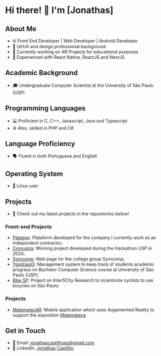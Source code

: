 # Hi there! 👋 I'm [Jonathas]

## About Me
- 🌐 Front End Developer | Web Developer | Android Developer
- 🎨 UI/UX and design professional background
- 🧪 Currently working on AR Projects for educational purposes
- 🚀 Experienced with React Native, ReactJS and NextJS

## Academic Background
- 🎓 Undergraduate Computer Scientist at the University of São Paulo (USP)

## Programming Languages
- 💻 Proficient in C, C++, Javascript, Java and Typescript
- ⚙️ Also, skilled in PHP and C#

## Language Proficiency
- 🗣 Fluent in both Portuguese and English

## Operating System
- 🐧 Linux user

## Projects
- 🚀 Check out my latest projects in the repositories below!

### Front-end Projects
- [Patagon](https://patagon.work/): Plataform developed for the company I currently work as an independent contractor;
- [Coorupira](https://github.com/Xnths/coorupira): Winning project developed during the Hackathon USP in 2024;
- [Symcomp](https://github.com/Xnths/symcomp): Web page for the college group Symcomp;
- [Yggdrasil3](https://github.com/Xnths/yggdrasil3): Management system to keep track of students academic progress on Bachelor Computer Science course at University of São Paulo (USP);
- [Bike SP](https://gitlab.com/interscity/bikesp/bikespapp): Project on InterSCity Research to incentivize cyclists to use bicycles on São Paulo;

### Projects
- [MatematecAR](https://github.com/Lab3d-Matemateca/MatematecAR): Mobile application which uses Augemented Reality to support the exposition [Matemateca](https://matemateca.ime.usp.br/)

## Get in Touch
- 📧 Email: jonathascastilhoes@gmail.com
- 💼 LinkedIn: [Jonathas Castilho](https://www.linkedin.com/in/xnths/)
